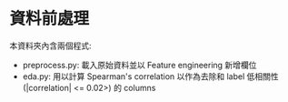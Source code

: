 # 資料前處理
本資料夾內含兩個程式:
- preprocess.py: 載入原始資料並以 Feature engineering 新增欄位
- eda.py: 用以計算 Spearman's correlation 以作為去除和 label 低相關性 (|correlation| <= 0.02>) 的 columns
